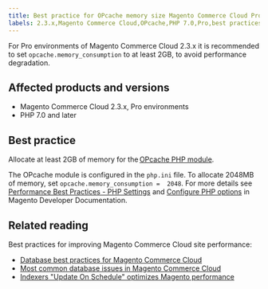 ```yaml
---
title: Best practice for OPcache memory size Magento Commerce Cloud Pro plan
labels: 2.3.x,Magento Commerce Cloud,OPcache,PHP 7.0,Pro,best practices,memory,performance,php.ini
---
```


For Pro environments of Magento Commerce Cloud 2.3.x it is recommended to set `` opcache.memory_consumption `` to at least 2GB, to avoid performance degradation. 

## Affected products and versions

* Magento Commerce Cloud 2.3.x, Pro environments
* PHP 7.0 and later

## Best practice

Allocate at least 2GB of memory for the [OPcache PHP module](https://www.php.net/manual/en/book.opcache.php). 

The OPcache module is configured in the `` php.ini `` file. To allocate 2048MB of memory, set `` opcache.memory_consumption =  2048 ``. For more details see [Performance Best Practices - PHP Settings](https://devdocs.magento.com/guides/v2.3/performance-best-practices/software.html#php-settings) and [Configure PHP options](https://devdocs.magento.com/cloud/project/project-conf-files_magento-app.html#customize-phpini-settings) in Magento Developer Documentation.

## Related reading

Best practices for improving Magento Commerce Cloud site performance: 

* [Database best practices for Magento Commerce Cloud](https://support.magento.com/hc/en-us/articles/360041997312-Database-best-practices-for-Magento-Commerce-Cloud)
* [Most common database issues in Magento Commerce Cloud](https://support.magento.com/hc/en-us/articles/360041739651-Most-common-database-issues-in-Magento-Commerce-Cloud)
* [Indexers "Update On Schedule" optimizes Magento performance](https://support.magento.com/hc/en-us/articles/360040227191-Indexers-Update-On-Schedule-optimizes-Magento-performance-)

 